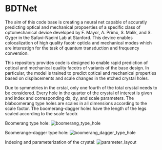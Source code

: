 # BDTNet

The aim of this code base is creating a neural net capable of accuratly predicting optical and mechanical propoerties of a specific class of optomechanical device developed by F. Mayor, A. Primo, S. Malik, and S. Gyger in the Safavi-Naeini Lab at Stanford.  This device enables colocalization of high quality facotr opticla and mechanical modes which are interestign for the task of quantum transduction and frequency conversion.

This repository provides code is designed to enable rapid prediction of optical and mechanical quality facotrs of variants of the base design.  In particular, the model is trained to predict optical and mechanical properties based on displacements and scale changes in the etched crystal holes.

Due to symmetries in the crstal, only one fourth of the total crystal needs to be considered.  Every hole in the quarter of the crystal of interest is given and index and corresponding dx, dy, and scale parameters.  The blaboomerang type holes are scales in all dimensions according to the scale factor.  The boomerang-dagger holes have the length of the legs scaled according to the scale facotr.

Boomerang type hole:
![boomerang_type_hole](https://github.com/user-attachments/assets/140915b9-39f3-4844-90ad-ee6167f95757)

Boomerange-dagger type hole:
![boomerang_dagger_type_hole](https://github.com/user-attachments/assets/7b8010e7-eb88-4962-be7f-e16f2a390611)

Indexing and parameterization of the crystal:
![parameter_layout](https://github.com/user-attachments/assets/9aa47127-5da9-49ee-ad4d-6e292327e275)
